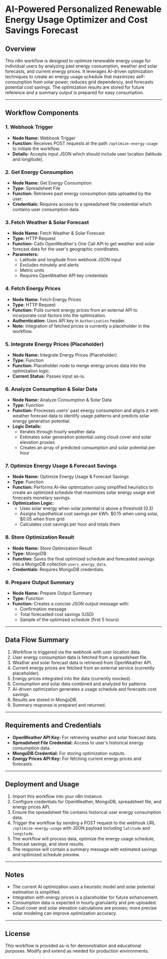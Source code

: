 # AI-Powered Personalized Renewable Energy Usage Optimizer and Cost Savings Forecast

## Overview

This n8n workflow is designed to optimize renewable energy usage for individual users by analyzing past energy consumption, weather and solar forecasts, and current energy prices. It leverages AI-driven optimization techniques to create an energy usage schedule that maximizes self-consumption from solar power, reduces grid dependency, and forecasts potential cost savings. The optimization results are stored for future reference and a summary output is prepared for easy consumption.

---

## Workflow Components

### 1. Webhook Trigger
- **Node Name:** Webhook Trigger
- **Function:** Receives POST requests at the path `/optimize-energy-usage` to initiate the workflow.
- **Details:** Accepts input JSON which should include user location (latitude and longitude).

### 2. Get Energy Consumption
- **Node Name:** Get Energy Consumption
- **Type:** Spreadsheet File
- **Function:** Retrieves past energy consumption data uploaded by the user.
- **Credentials:** Requires access to a spreadsheet file credential which contains user consumption data.

### 3. Fetch Weather & Solar Forecast
- **Node Name:** Fetch Weather & Solar Forecast
- **Type:** HTTP Request
- **Function:** Calls OpenWeather's One Call API to get weather and solar forecast data for the user's geographic coordinates.
- **Parameters:**
  - Latitude and longitude from webhook JSON input
  - Excludes minutely and alerts
  - Metric units
  - Requires OpenWeather API key credentials

### 4. Fetch Energy Prices
- **Node Name:** Fetch Energy Prices
- **Type:** HTTP Request
- **Function:** Pulls current energy prices from an external API to incorporate cost factors into the optimization.
- **Authentication:** Uses API key in `Authorization` header.
- **Note:** Integration of fetched prices is currently a placeholder in the workflow.

### 5. Integrate Energy Prices (Placeholder)
- **Node Name:** Integrate Energy Prices (Placeholder)
- **Type:** Function
- **Function:** Placeholder node to merge energy prices data into the optimization logic.
- **Current Status:** Passes input as-is.

### 6. Analyze Consumption & Solar Data
- **Node Name:** Analyze Consumption & Solar Data
- **Type:** Function
- **Function:** Processes users' past energy consumption and aligns it with weather forecast data to identify usage patterns and predicts solar energy generation potential.
- **Logic Details:**
  - Iterates through hourly weather data
  - Estimates solar generation potential using cloud cover and solar elevation proxies
  - Creates an array of predicted consumption and solar potential per hour

### 7. Optimize Energy Usage & Forecast Savings
- **Node Name:** Optimize Energy Usage & Forecast Savings
- **Type:** Function
- **Function:** Performs AI-like optimization using simplified heuristics to create an optimized schedule that maximizes solar energy usage and forecasts monetary savings.
- **Optimization Logic:**
  - Uses solar energy when solar potential is above a threshold (0.3)
  - Assigns hypothetical cost savings per kWh: $0.15 when using solar, $0.05 when from grid
  - Calculates cost savings per hour and totals them

### 8. Store Optimization Result
- **Node Name:** Store Optimization Result
- **Type:** MongoDB
- **Function:** Saves the final optimized schedule and forecasted savings into a MongoDB collection `users_energy_data`.
- **Credentials:** Requires MongoDB credentials.

### 9. Prepare Output Summary
- **Node Name:** Prepare Output Summary
- **Type:** Function
- **Function:** Creates a concise JSON output message with:
  - Confirmation message
  - Total forecasted cost savings (USD)
  - Sample of the optimized schedule (first 5 hours)

---

## Data Flow Summary

1. Workflow is triggered via the webhook with user location data.
2. User energy consumption data is fetched from a spreadsheet file.
3. Weather and solar forecast data is retrieved from OpenWeather API.
4. Current energy prices are fetched from an external service (currently placeholder).
5. Energy prices integrated into the data (currently mocked).
6. Consumption and solar data combined and analyzed for patterns.
7. AI-driven optimization generates a usage schedule and forecasts cost savings.
8. Results are stored in MongoDB.
9. Summary response is prepared and returned.

---

## Requirements and Credentials

- **OpenWeather API Key:** For retrieving weather and solar forecast data.
- **Spreadsheet File Credential:** Access to user's historical energy consumption data.
- **MongoDB Credential:** For storing optimization outputs.
- **Energy Prices API Key:** For fetching current energy prices and forecasts.

---

## Deployment and Usage

1. Import this workflow into your n8n instance.
2. Configure credentials for OpenWeather, MongoDB, spreadsheet file, and energy prices API.
3. Ensure the spreadsheet file contains historical user energy consumption data.
4. Trigger the workflow by sending a POST request to the webhook URL `/optimize-energy-usage` with JSON payload including `latitude` and `longitude`.
5. The workflow will process data, optimize the energy usage schedule, forecast savings, and store results.
6. The response will contain a summary message with estimated savings and optimized schedule preview.

---

## Notes

- The current AI optimization uses a heuristic model and solar potential estimation is simplified.
- Integration with energy prices is a placeholder for future enhancement.
- Consumption data is expected in hourly granularity and pre-uploaded.
- Cloud cover and solar elevation calculations are proxies; more precise solar modeling can improve optimization accuracy.

---

## License

This workflow is provided as-is for demonstration and educational purposes. Modify and extend as needed for production environments.